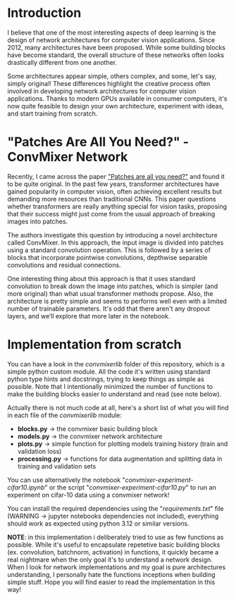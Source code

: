 # Introduction
I believe that one of the most interesting aspects of deep learning is the design of network architectures for computer vision applications. Since 2012, many architectures have been proposed. While some building blocks have become standard, the overall structure of these networks often looks drastically different from one another.

Some architectures appear simple, others complex, and some, let's say, simply original! These differences highlight the creative process often involved in developing network architectures for computer vision applications. Thanks to modern GPUs available in consumer computers, it's now quite feasible to design your own architecture, experiment with ideas, and start training from scratch.

# "Patches Are All You Need?" - ConvMixer Network
Recently, I came across the paper ["Patches are all you need?"](https://arxiv.org/abs/2201.09792) and found it to be quite original. In the past few years, transformer architectures have gained popularity in computer vision, often achieving excellent results but demanding more resources than traditional CNNs. This paper questions whether transformers are really anything special for vision tasks, proposing that their success might just come from the usual approach of breaking images into patches.

The authors investigate this question by introducing a novel architecture called ConvMixer. In this approach, the input image is divided into patches using a standard convolution operation. This is followed by a series of blocks that incorporate pointwise convolutions, depthwise separable convolutions and residual connections.

One interesting thing about this approach is that it uses standard convolution to break down the image into patches, which is simpler (and more original) than what usual transformer methods propose. Also, the architecture is pretty simple and seems to performs well even with a limited number of trainable parameters. It's odd that there aren't any dropout layers, and we’ll explore that more later in the notebook.

# Implementation from scratch
You can have a look in the *convmixerlib* folder of this repository, which is a simple python custom module. All the code it's written using standard python type hints and docstrings, trying to keep things as simple as possible. Note that I intentionally minimized the number of functions to make the building blocks easier to understand and read (see note below).

Actually there is not much code at all, here's a short list of what you will find in each file of the *convmixerlib* module:
- **blocks.py** -> the convmixer basic building block
- **models.py** -> the convmixer network architecture
- **plots.py** -> simple function for plotting models training history (train and validation loss)
- **processing.py** -> functions for data augmentation and splitting data in training and validation sets

You can use alternatively the notebook "*convmixer-experiment-cifar10.ipynb*" or the script "*convmixer-experiment-cifar10.py*" to run an experiment on cifar-10 data using a convmixer network!

You can install the required dependencies using the "*requirements.txt*" file (WARNING -> jupyter notebooks dependencies not included), everything should work as expected using python 3.12 or similar versions.

**NOTE**: in this implementation i deliberately tried to use as few functions as possible. While it's useful to encapsulate repetetive basic building blocks (ex. convolution, batchnorm, activation) in functions, it quickly became a real nightmare when the only goal it's to understand a network design. When I look for network implementations and my goal is pure architectures understanding, I personally hate the functions inceptions when building simple stuff. Hope you will find easier to read the implementation in this way!

